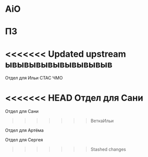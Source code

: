 # AiO

# ПЗ

<<<<<<< Updated upstream
ывывывывывывывывыв
=======
Отдел для Ильи
СТАС ЧМО

<<<<<<< HEAD
Отдел для Сани
=======
Отдел для Сани 
>>>>>>> ВеткаИльи

Отдел для Артёма

Отдел для Сергея
>>>>>>> Stashed changes
